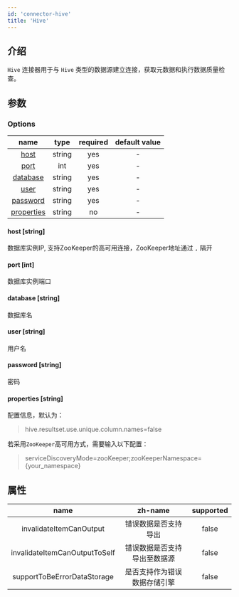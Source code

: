 ```yaml
---
id: 'connector-hive'
title: 'Hive'
---
```


## 介绍

`Hive` 连接器用于与 `Hive` 类型的数据源建立连接，获取元数据和执行数据质量检查。

## 参数
### Options

|             name             |  type  |  required  | default value |
|:----------------------------:|:------:|:----------:|:-------------:|
|     [host](#host-string) | string |    yes     |       -       |
|    [port](#port-int)    | int |    yes     |       -       |
|   [database](#database-string)   | string |    yes     |       -       |
| [user](#user-string) | string |    yes     |       -       |
|    [password](#password-string)    | string |    yes     |       -       |
|   [properties](#properties-string)   | string |    no     |       -       |


#### host [string]
数据库实例IP, 支持ZooKeeper的高可用连接，ZooKeeper地址通过 `,` 隔开
#### port [int]
数据库实例端口
#### database [string]
数据库名
#### user [string]
用户名
#### password [string]
密码
#### properties [string]
配置信息，默认为：
> hive.resultset.use.unique.column.names=false

若采用`ZooKeeper`高可用方式，需要输入以下配置：

>serviceDiscoveryMode=zooKeeper;zooKeeperNamespace={your_namespace}


## 属性

|             name             |  zh-name  |  supported  | 
|:----------------------------:|:------:|:----------:|
|   invalidateItemCanOutput   | 错误数据是否支持导出 |    false     |   
|    invalidateItemCanOutputToSelf    | 错误数据是否支持导出至数据源 |    false     |      
|   supportToBeErrorDataStorage   | 是否支持作为错误数据存储引擎 |    false     |     
